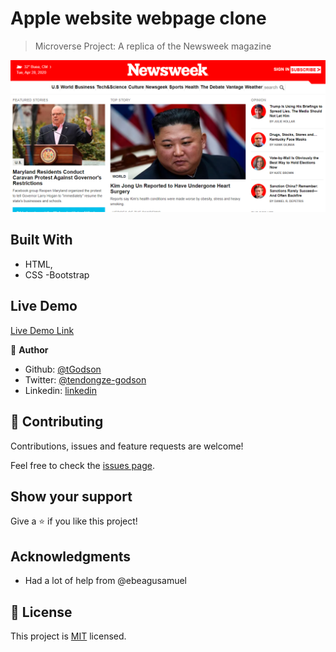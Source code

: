 # Apple website webpage clone

> Microverse Project: A replica of the Newsweek magazine 

![screenshot](./app_screenshot.PNG)

## Built With

- HTML,
- CSS
-Bootstrap


## Live Demo

[Live Demo Link]()



👤 **Author**

- Github: [@tGodson](https://github.com/tGodson)
- Twitter: [@tendongze-godson](https://twitter.com/tendongze-godson)
- Linkedin: [linkedin](https://linkedin.com/in/tendongze95)

## 🤝 Contributing

Contributions, issues and feature requests are welcome!

Feel free to check the [issues page](https://github.com/tGodson/Newsweek-clone/issues).

## Show your support

Give a ⭐️ if you like this project!

## Acknowledgments

- Had a lot of help from  @ebeagusamuel

## 📝 License

This project is [MIT](lic.url) licensed.
